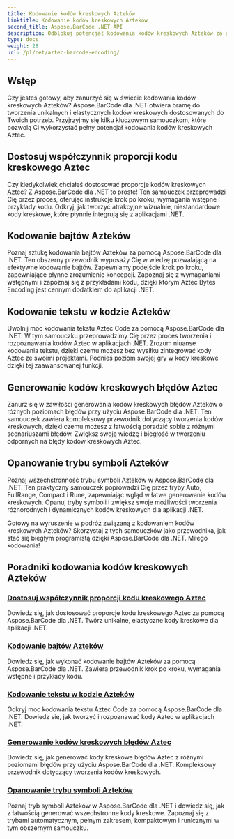 ```yaml
---
title: Kodowanie kodów kreskowych Azteków
linktitle: Kodowanie kodów kreskowych Azteków
second_title: Aspose.BarCode .NET API
description: Odblokuj potencjał kodowania kodów kreskowych Azteków za pomocą Aspose.BarCode dla .NET. Dostosuj proporcje, twórz zakodowane tekstem kody Azteków i opanuj tryby symboli.
type: docs
weight: 28
url: /pl/net/aztec-barcode-encoding/
---
```


## Wstęp

Czy jesteś gotowy, aby zanurzyć się w świecie kodowania kodów kreskowych Azteków? Aspose.BarCode dla .NET otwiera bramę do tworzenia unikalnych i elastycznych kodów kreskowych dostosowanych do Twoich potrzeb. Przyjrzyjmy się kilku kluczowym samouczkom, które pozwolą Ci wykorzystać pełny potencjał kodowania kodów kreskowych Aztec.

## Dostosuj współczynnik proporcji kodu kreskowego Aztec

Czy kiedykolwiek chciałeś dostosować proporcje kodów kreskowych Aztec? Z Aspose.BarCode dla .NET to proste! Ten samouczek przeprowadzi Cię przez proces, oferując instrukcje krok po kroku, wymagania wstępne i przykłady kodu. Odkryj, jak tworzyć atrakcyjne wizualnie, niestandardowe kody kreskowe, które płynnie integrują się z aplikacjami .NET.

## Kodowanie bajtów Azteków

Poznaj sztukę kodowania bajtów Azteków za pomocą Aspose.BarCode dla .NET. Ten obszerny przewodnik wyposaży Cię w wiedzę pozwalającą na efektywne kodowanie bajtów. Zapewniamy podejście krok po kroku, zapewniające płynne zrozumienie koncepcji. Zapoznaj się z wymaganiami wstępnymi i zapoznaj się z przykładami kodu, dzięki którym Aztec Bytes Encoding jest cennym dodatkiem do aplikacji .NET.

## Kodowanie tekstu w kodzie Azteków

Uwolnij moc kodowania tekstu Aztec Code za pomocą Aspose.BarCode dla .NET. W tym samouczku przeprowadzimy Cię przez proces tworzenia i rozpoznawania kodów Aztec w aplikacjach .NET. Zrozum niuanse kodowania tekstu, dzięki czemu możesz bez wysiłku zintegrować kody Aztec ze swoimi projektami. Podnieś poziom swojej gry w kody kreskowe dzięki tej zaawansowanej funkcji.

## Generowanie kodów kreskowych błędów Aztec

Zanurz się w zawiłości generowania kodów kreskowych błędów Azteków o różnych poziomach błędów przy użyciu Aspose.BarCode dla .NET. Ten samouczek zawiera kompleksowy przewodnik dotyczący tworzenia kodów kreskowych, dzięki czemu możesz z łatwością poradzić sobie z różnymi scenariuszami błędów. Zwiększ swoją wiedzę i biegłość w tworzeniu odpornych na błędy kodów kreskowych Aztec.

## Opanowanie trybu symboli Azteków

Poznaj wszechstronność trybu symboli Azteków w Aspose.BarCode dla .NET. Ten praktyczny samouczek poprowadzi Cię przez tryby Auto, FullRange, Compact i Rune, zapewniając wgląd w łatwe generowanie kodów kreskowych. Opanuj tryby symboli i zwiększ swoje możliwości tworzenia różnorodnych i dynamicznych kodów kreskowych dla aplikacji .NET.

Gotowy na wyruszenie w podróż związaną z kodowaniem kodów kreskowych Azteków? Skorzystaj z tych samouczków jako przewodnika, jak stać się biegłym programistą dzięki Aspose.BarCode dla .NET. Miłego kodowania!
## Poradniki kodowania kodów kreskowych Azteków
### [Dostosuj współczynnik proporcji kodu kreskowego Aztec](./aztec-aspect-ratio-customization/)
Dowiedz się, jak dostosować proporcje kodu kreskowego Aztec za pomocą Aspose.BarCode dla .NET. Twórz unikalne, elastyczne kody kreskowe dla aplikacji .NET.
### [Kodowanie bajtów Azteków](./aztec-bytes-encoding/)
Dowiedz się, jak wykonać kodowanie bajtów Azteków za pomocą Aspose.BarCode dla .NET. Zawiera przewodnik krok po kroku, wymagania wstępne i przykłady kodu.
### [Kodowanie tekstu w kodzie Azteków](./aztec-code-text-encoding/)
Odkryj moc kodowania tekstu Aztec Code za pomocą Aspose.BarCode dla .NET. Dowiedz się, jak tworzyć i rozpoznawać kody Aztec w aplikacjach .NET.
### [Generowanie kodów kreskowych błędów Aztec](./aztec-error-level-example/)
Dowiedz się, jak generować kody kreskowe błędów Aztec z różnymi poziomami błędów przy użyciu Aspose.BarCode dla .NET. Kompleksowy przewodnik dotyczący tworzenia kodów kreskowych.
### [Opanowanie trybu symboli Azteków](./aztec-symbol-mode-example/)
Poznaj tryb symboli Azteków w Aspose.BarCode dla .NET i dowiedz się, jak z łatwością generować wszechstronne kody kreskowe. Zapoznaj się z trybami automatycznym, pełnym zakresem, kompaktowym i runicznymi w tym obszernym samouczku.